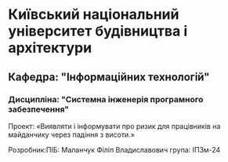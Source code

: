 # Київський національний університет будівництва i архітектури
## Кафедра: "Інформаційних технологій"
### Дисципліна: "Системна інженерія програмного забезпечення"

Проект: «Виявляти і інформувати про ризик для працівників на майданчику через падіння з висоти.»

Розробник:ПІБ: Маланчук Філіп Владиславович група: IПЗм-24
